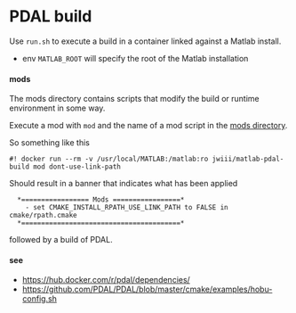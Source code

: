 PDAL build
===

Use `run.sh` to execute a build in a container linked against a Matlab install.

- env `MATLAB_ROOT` will specify the root of the Matlab installation

#### mods

The mods directory contains scripts that modify the build or runtime environment in some way.

Execute a mod with `mod` and the name of a mod script in the [mods directory](docker/pdal/mods).

So something like this 

`#! docker run --rm -v /usr/local/MATLAB:/matlab:ro jwiii/matlab-pdal-build mod dont-use-link-path`

Should result in a banner that indicates what has been applied
```
  *================= Mods =================*
    - set CMAKE_INSTALL_RPATH_USE_LINK_PATH to FALSE in cmake/rpath.cmake
  *========================================*
```

followed by a build of PDAL.

#### see
- https://hub.docker.com/r/pdal/dependencies/
- https://github.com/PDAL/PDAL/blob/master/cmake/examples/hobu-config.sh
